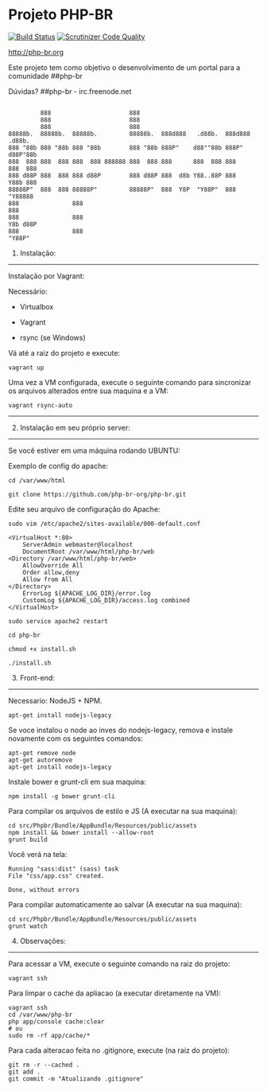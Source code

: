 Projeto PHP-BR
========================

[![Build Status](https://travis-ci.org/php-br-org/php-br.png?branch=master)](https://travis-ci.org/php-br-org/php-br) [![Scrutinizer Code Quality](https://scrutinizer-ci.com/g/php-br-org/php-br/badges/quality-score.png?b=master)](https://scrutinizer-ci.com/g/php-br-org/php-br/?branch=master)

http://php-br.org

Este projeto tem como objetivo o desenvolvimento
de um portal para a comunidade ##php-br

Dúvidas? ##php-br - irc.freenode.net

```

         888                      888                                        
         888                      888                                        
         888                      888                                        
88888b.  88888b.  88888b.         88888b.  888d888   .d88b.  888d888 .d88b.  
888 "88b 888 "88b 888 "88b        888 "88b 888P"    d88""88b 888P"  d88P"88b 
888  888 888  888 888  888 888888 888  888 888      888  888 888    888  888 
888 d88P 888  888 888 d88P        888 d88P 888  d8b Y88..88P 888    Y88b 888 
88888P"  888  888 88888P"         88888P"  888  Y8P  "Y88P"  888     "Y88888 
888               888                                                    888 
888               888                                               Y8b d88P 
888               888                                                "Y88P"  
```


1) Instalação:
----------------------------------

Instalação por Vagrant:

Necessário:

- Virtualbox

- Vagrant

- rsync (se Windows)


Vá até a raiz do projeto e execute:

    vagrant up

Uma vez a VM configurada, execute o seguinte comando para sincronizar os arquivos alterados entre sua maquina e a VM:

    vagrant rsync-auto

---

2) Instalação em seu próprio server:
-------------------------
Se você estiver em uma máquina rodando UBUNTU:

Exemplo de config do apache:

    cd /var/www/html

    git clone https://github.com/php-br-org/php-br.git

Edite seu arquivo de configuração do Apache:

    sudo vim /etc/apache2/sites-available/000-default.conf

    <VirtualHost *:80>
    	ServerAdmin webmaster@localhost
    	DocumentRoot /var/www/html/php-br/web
    <Directory /var/www/html/php-br/web>
        AllowOverride All
        Order allow,deny
        Allow from All
    </Directory>
    	ErrorLog ${APACHE_LOG_DIR}/error.log
    	CustomLog ${APACHE_LOG_DIR}/access.log combined
    </VirtualHost>

    sudo service apache2 restart

    cd php-br

    chmod +x install.sh

    ./install.sh

3) Front-end:
----------------------------------
Necessario: NodeJS + NPM. 

    apt-get install nodejs-legacy

Se voce instalou o node ao inves do nodejs-legacy, remova e instale novamente com os seguintes comandos:

    apt-get remove node
    apt-get autoremove
    apt-get install nodejs-legacy

Instale bower e grunt-cli em sua maquina:
    
    npm install -g bower grunt-cli

Para compilar os arquivos de estilo e JS (A executar na sua maquina):

    cd src/Phpbr/Bundle/AppBundle/Resources/public/assets
    npm install && bower install --allow-root
    grunt build

Você verá na tela:

    Running "sass:dist" (sass) task
    File "css/app.css" created.

    Done, without errors

Para compilar automaticamente ao salvar (A executar na sua maquina):

    cd src/Phpbr/Bundle/AppBundle/Resources/public/assets
    grunt watch


4) Observações:
----------------------------------

Para acessar a VM, execute o seguinte comando na raiz do projeto:

    vagrant ssh

Para limpar o cache da apliacao (a executar diretamente na VM):

    vagrant ssh
    cd /var/www/php-br
    php app/console cache:clear
    # ou
    sudo rm -rf app/cache/*

Para cada alteracao feita no .gitignore, execute (na raiz do projeto):

    git rm -r --cached .
    git add .
    git commit -m "Atualizando .gitignore"
